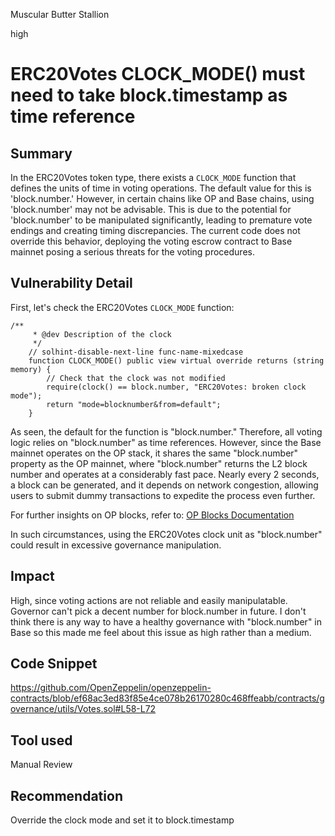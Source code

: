 Muscular Butter Stallion

high

# ERC20Votes CLOCK_MODE() must need to take block.timestamp as time reference

## Summary
In the ERC20Votes token type, there exists a `CLOCK_MODE` function that defines the units of time in voting operations. The default value for this is 'block.number.' However, in certain chains like OP and Base chains, using 'block.number' may not be advisable. This is due to the potential for 'block.number' to be manipulated significantly, leading to premature vote endings and creating timing discrepancies. The current code does not override this behavior, deploying the voting escrow contract to Base mainnet posing a serious threats for the voting procedures. 
## Vulnerability Detail
First, let's check the ERC20Votes `CLOCK_MODE` function:
```solidity
/**
     * @dev Description of the clock
     */
    // solhint-disable-next-line func-name-mixedcase
    function CLOCK_MODE() public view virtual override returns (string memory) {
        // Check that the clock was not modified
        require(clock() == block.number, "ERC20Votes: broken clock mode");
        return "mode=blocknumber&from=default";
    }
```
As seen, the default for the function is "block.number." Therefore, all voting logic relies on "block.number" as time references. However, since the Base mainnet operates on the OP stack, it shares the same "block.number" property as the OP mainnet, where "block.number" returns the L2 block number and operates at a considerably fast pace. Nearly every 2 seconds, a block can be generated, and it depends on network congestion, allowing users to submit dummy transactions to expedite the process even further.

For further insights on OP blocks, refer to: [OP Blocks Documentation](https://docs.optimism.io/stack/protocol/overview#block-production)

In such circumstances, using the ERC20Votes clock unit as "block.number" could result in excessive governance manipulation.

## Impact
High, since voting actions are not reliable and easily manipulatable. Governor can't pick a decent number for block.number in future. I don't think there is any way to have a healthy governance with "block.number" in Base so this made me feel about this issue as high rather than a medium. 
## Code Snippet
https://github.com/OpenZeppelin/openzeppelin-contracts/blob/ef68ac3ed83f85e4ce078b26170280c468ffeabb/contracts/governance/utils/Votes.sol#L58-L72
## Tool used

Manual Review

## Recommendation
Override the clock mode and set it to block.timestamp